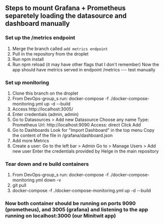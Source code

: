 ## Steps to mount Grafana + Prometheus separetely loading the datasource and dashboard manually
### Set up the /metrics endpoint
1. Merge the branch called `add metrics endpoint`
2. Pull in the repository from the droplet
3. Run npm install
4. Run npm reload (it may have other flags that I don't remember)
Now the app should have metrics served in endpoint /metrics --- test manually
### Set up monitoring
1. Clone this branch on the droplet
2. From DevOps-group_s run: docker-compose -f ./docker-compose-monitoring.yml up -d --build
3. Access http://localhost:3005/
4. Enter credentials (admin, admin)
5. Go to Datasources > Add new Datasource
    Choose any name
    Type: Prometheus
    Url: http://localhost:9090
    Access: direct
    Click Add
6. Go to Dashboards
   Look for "Import Dashboard" in the top menu
   Copy the content of the file in /grafana/dashboard.json
7. Add more Metrics
8. Create a user:
    Go to the left bar > Admin
    Go to > Manage Users > Add new user
    Enter the credentials provided by Helge in the main repository

### Tear down and re build containers

1. From DevOps-group_s run:  docker-compose -f ./docker-compose-monitoring.yml down -v
2. git pull
3. docker-compose -f ./docker-compose-monitoring.yml up -d --build

### Now both container should be running on ports 9090 (prometheus), and 3005 (grafana) and listening to the app running on localhost:3000 (our Minitwit app)

